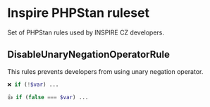 # Inspire PHPStan ruleset

Set of PHPStan rules used by INSPIRE CZ developers.

## DisableUnaryNegationOperatorRule
This rules prevents developers from using unary negation operator.

```php
❌ if (!$var) ...
```

```php
👍 if (false === $var) ...
```
